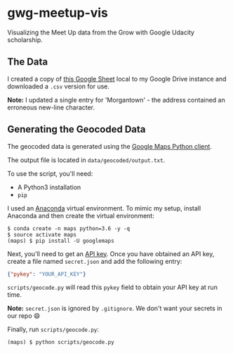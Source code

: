 # gwg-meetup-vis
Visualizing the Meet Up data from the Grow with Google Udacity scholarship.


## The Data
I created a copy of [this Google Sheet](https://docs.google.com/spreadsheets/d/1lkgHakwCBx9FwEk64dHeNiEZn_NfFjuh4VjWM443oZQ/edit#gid=1547637511) local
to my Google Drive instance and downloaded a `.csv` version for use.


**Note:** I updated a single entry for 'Morgantown' - the address contained an erroneous new-line character.

## Generating the Geocoded Data
The geocoded data is generated using the [Google Maps Python client](https://github.com/googlemaps/google-maps-services-python).

The output file is located in `data/geocoded/output.txt`.

To use the script, you'll need:
  * A Python3 installation
  * `pip`

I used an [Anaconda](https://www.anaconda.com/) virtual environment.
To mimic my setup, install Anaconda and then create the virtual environment:

```shell
$ conda create -n maps python=3.6 -y -q
$ source activate maps
(maps) $ pip install -U googlemaps
```

Next, you'll need to get an [API key](https://github.com/googlemaps/google-maps-services-python#api-keys).
Once you have obtained an API key, create a file named `secret.json` and add the following entry:

```json
{"pykey": "YOUR_API_KEY"}
```

`scripts/geocode.py` will read this `pykey` field to obtain your API key at run time.

**Note:** `secret.json` is ignored by `.gitignore`. We don't want your secrets in our repo :smile:

Finally, run `scripts/geocode.py`:

```shell
(maps) $ python scripts/geocode.py
```
